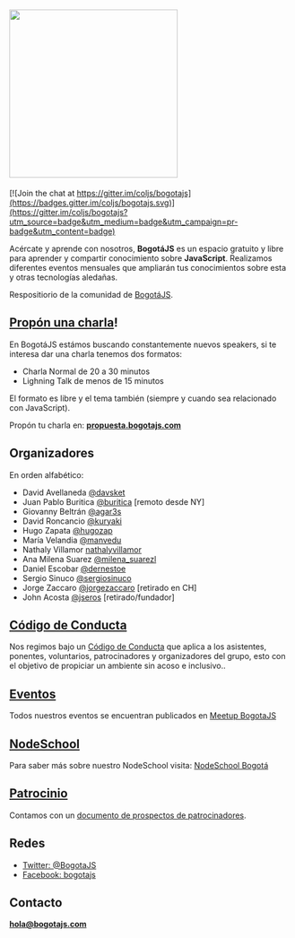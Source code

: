 # [<img src="https://raw.githubusercontent.com/coljs/bogotajs/master/assets/img/logo/LogoBogJSBleed.png" width="300" />](http://bogotajs.com)

[![Join the chat at https://gitter.im/coljs/bogotajs](https://badges.gitter.im/coljs/bogotajs.svg)](https://gitter.im/coljs/bogotajs?utm_source=badge&utm_medium=badge&utm_campaign=pr-badge&utm_content=badge)

Acércate y aprende con nosotros, **BogotáJS** es un espacio gratuito y libre para aprender y compartir conocimiento sobre **JavaScript**. Realizamos diferentes eventos mensuales que ampliarán tus conocimientos sobre esta y otras tecnologías aledañas.

Respositiorio de la comunidad de [BogotáJS](http://bogotajs.com).

## [Propón una charla](http://propuesta.bogotajs.com)!

En BogotáJS estámos buscando constantemente nuevos speakers, si te interesa dar una charla tenemos
dos formatos:

- Charla Normal de 20 a 30 minutos
- Lighning Talk de menos de 15 minutos

El formato es libre y el tema también (siempre y cuando sea relacionado con JavaScript).

Propón tu charla en: **[propuesta.bogotajs.com](http://propuesta.bogotajs.com)**

## Organizadores

En orden alfabético:

- David Avellaneda [@davsket](https://twitter.com/davsket)
- Juan Pablo Buritica [@buritica](https://twitter.com/buritica) [remoto desde NY]
- Giovanny Beltrán [@agar3s](https://twitter.com/agar3s)
- David Roncancio [@kuryaki](https://twitter.com/kuryaki)
- Hugo Zapata [@hugozap](https://twitter.com/hugozap)
- María Velandia [@manvedu](https://twitter.com/manvedu)
- Nathaly Villamor [nathalyvillamor](https://twitter.com/nathalyvillamor)
- Ana Milena Suarez [@milena_suarezl](https://twitter.com/milena_suarezl)
- Daniel Escobar [@dernestoe](https://twitter.com/dernestoe)
- Sergio Sinuco [@sergiosinuco](https://twitter.com/sergiosinuco)
- Jorge Zaccaro [@jorgezaccaro](https://twitter.com/jorgezaccaro) [retirado en CH]
- John Acosta [@jseros](https://twitter.com/jseros) [retirado/fundador]

## [Código de Conducta](CODIGO-DE-CONDUCTA.md)

Nos regimos bajo un [Código de Conducta](CODIGO-DE-CONDUCTA.md) que aplica a los asistentes, ponentes, voluntarios, patrocinadores y organizadores del grupo, esto con el objetivo de propiciar un ambiente sin acoso e inclusivo..

## [Eventos](http://bogotajs.com)

Todos nuestros eventos se encuentran publicados en [Meetup BogotaJS](http://bogotajs.com)

## [NodeSchool](https://github.com/nodeschool/bogota)

Para saber más sobre nuestro NodeSchool visita: [NodeSchool Bogotá](https://github.com/nodeschool/bogota)

## [Patrocinio](PATROCINIO.md)

Contamos con un [documento de prospectos de patrocinadores](PATROCINIO.md).

## Redes

- [Twitter: @BogotaJS](https://twitter.com/BogotaJS)
- [Facebook: bogotajs](https://www.facebook.com/groups/bogotajs/)

## Contacto

**[hola@bogotajs.com](mailto:hola@bogotajs.com)**
